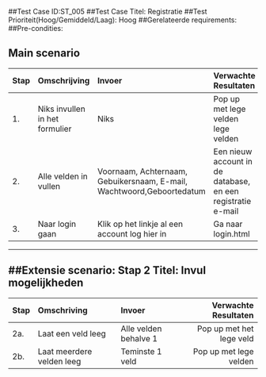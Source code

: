 ##Test Case ID:ST_005
##Test Case Titel: Registratie
##Test Prioriteit(Hoog/Gemiddeld/Laag): Hoog
##Gerelateerde requirements:
##Pre-condities:

Main scenario
---
|Stap  |Omschrijving    |Invoer    |Verwachte Resultaten|
|:-----|:---------------|:---------|:-------------------|
|1.|  Niks invullen in het formulier| Niks|Pop up met lege velden lege velden|
|2.|  Alle velden in vullen| Voornaam, Achternaam, Gebuikersnaam, E-mail, Wachtwoord,Geboortedatum| Een nieuw account in de database, en een registratie e-mail|
|3.|  Naar login gaan| Klik op het linkje al een account log hier in| Ga naar login.html|
---
##Extensie scenario: Stap 2
Titel: Invul mogelijkheden
---

|Stap  |Omschriving     |Invoer    |Verwachte Resultaten|
|:-----|:---------------|:---------|-------------------:|
|2a.|Laat een veld leeg|Alle velden behalve 1|Pop up met het lege veld|
|2b.|Laat meerdere velden leeg| Teminste 1 veld|Pop up met lege velden|